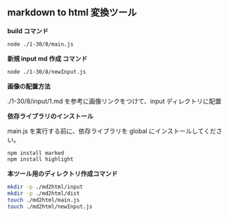 ## markdown to html 変換ツール

**build コマンド**

```bash
node ./1-30/8/main.js
```

**新規 input md 作成 コマンド**

```bash
node ./1-30/8/newInput.js
```

**画像の配置方法**

./1-30/8/input/1.md を参考に画像リンクをつけて、input ディレクトリに配置

**依存ライブラリのインストール**

main.js を実行する前に、依存ライブラリを global にインストールしてください。

```bash
npm install marked
npm install highlight
```

**本ツール用のディレクトリ作成コマンド**

```bash
mkdir -p ./md2html/input
mkdir -p ./md2html/dist
touch ./md2html/main.js
touch ./md2html/newInput.js
```
